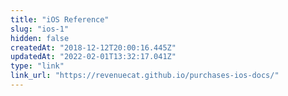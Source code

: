 ```yaml
---
title: "iOS Reference"
slug: "ios-1"
hidden: false
createdAt: "2018-12-12T20:00:16.445Z"
updatedAt: "2022-02-01T13:32:17.041Z"
type: "link"
link_url: "https://revenuecat.github.io/purchases-ios-docs/"
---
```

